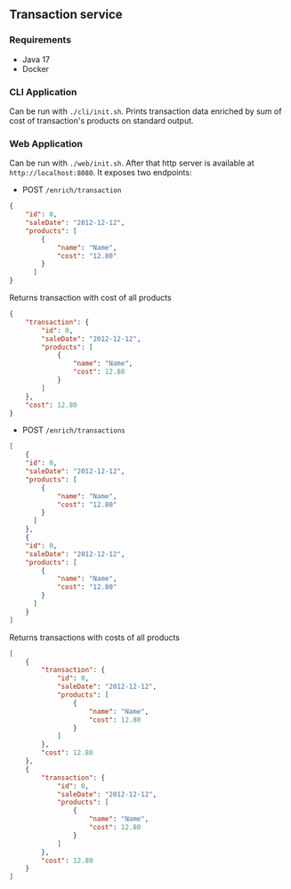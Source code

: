 ## Transaction service

### Requirements

- Java 17
- Docker

### CLI Application

Can be run with `./cli/init.sh`. Prints transaction data enriched by sum of cost of transaction's products on standard
output.

### Web Application

Can be run with `./web/init.sh`. After that http server is available at `http://localhost:8080`. It exposes two
endpoints:

- POST `/enrich/transaction`

```json 
{
    "id": 0,
    "saleDate": "2012-12-12",
    "products": [
        {
            "name": "Name",
            "cost": "12.80"
        }
      ]
}
```

Returns transaction with cost of all products

```json
{
    "transaction": {
        "id": 0,
        "saleDate": "2012-12-12",
        "products": [
            {
                "name": "Name",
                "cost": 12.80
            }
        ]
    },
    "cost": 12.80
}
```

- POST `/enrich/transactions`

```json 
[
    {
    "id": 0,
    "saleDate": "2012-12-12",
    "products": [
        {
            "name": "Name",
            "cost": "12.80"
        }
      ]
    },
    {
    "id": 0,
    "saleDate": "2012-12-12",
    "products": [
        {
            "name": "Name",
            "cost": "12.80"
        }
      ]
    }
]
```

Returns transactions with costs of all products

```json
[
    {
        "transaction": {
            "id": 0,
            "saleDate": "2012-12-12",
            "products": [
                {
                    "name": "Name",
                    "cost": 12.80
                }
            ]
        },
        "cost": 12.80
    },
    {
        "transaction": {
            "id": 0,
            "saleDate": "2012-12-12",
            "products": [
                {
                    "name": "Name",
                    "cost": 12.80
                }
            ]
        },
        "cost": 12.80
    }
]
```